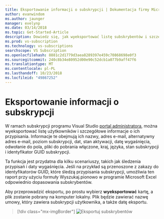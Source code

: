 ```yaml
---
title: Eksportowanie informacji o subskrypcji | Dokumentacja firmy Microsoft
author: evanwindom
ms.author: jaunger
manager: evelynp
ms.date: 03/14/2018
ms.topic: Get-Started-Article
description: Dowiedz się, jak wyeksportować listę subskrybentów i szczegółowe informacje dotyczące ich przydziały subskrypcji.
ms.prod: vs-subscription
ms.technology: vs-subscriptions
searchscope: VS Subscription
ms.openlocfilehash: 8881c2d1779d3aea8289397e459c70868698e0f3
ms.sourcegitcommit: 240c8b34e80952d00e90c52dcb1a077b9aff47f6
ms.translationtype: MT
ms.contentlocale: pl-PL
ms.lasthandoff: 10/23/2018
ms.locfileid: "49867252"
---
```

# <a name="exporting-subscription-information"></a>Eksportowanie informacji o subskrypcji

W ramach subskrypcji programu Visual Studio [portal administratora](https://manage.visualstudio.com), można wyeksportować listę użytkowników i szczegółowe informacje o ich przypisania. Informacje te obejmują ich nazwy, adres e-mail, alternatywny adres e-mail, poziom subskrypcji, dat, stan aktywacji, datę wygaśnięcia, odwołanie do pola, pliki do pobrania włączone, kraj, języka, stan subskrypcji i identyfikator GUID subskrypcji. 

Ta funkcja jest przydatna dla kilku scenariuszy, takich jak śledzenia przypisań i daty wygaśnięcia. Jeśli na przykład są przenoszone z zakazy do identyfikatorów GUID, które śledzą przypisania subskrypcji, umożliwia ten raport przy użyciu formuły Wyszukaj.pionowo w programie Microsoft Excel odpowiednio dopasowania subskrybentów.  

Aby przeprowadzić eksportu, po prostu wybierz **wyeksportować** kartę, a plik zostanie pobrany na komputer lokalny. Plik będzie zawierać nazwę umowy, który zawiera subskrypcji użytkownika, a także datę eksportu.  
> [!div class="mx-imgBorder"]
> ![Eksportuj subskrybentów](_img/exporting-subscriptions/exporting-subscriptions.png)

